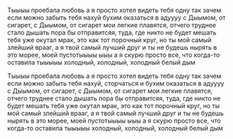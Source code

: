 Тыыыы
проебала любовь а я просто хотел видеть тебя одну
так зачем если можно забыть тебя нахуй бухим оказаться в адуууу
с Дыымом, от сигарет, с Дыымом, от сигарет
мои легкие плавятся, отчего труднее стало дышать
пора бы отправитсяя, туда, где никто не будет мешать
тебя уже окутал мрак, это как тот порочный круг, но ты мой самый злейший врааг, а я твой самый лучший друг
и ты не будешь нырять в это морее, моей пустотыыыы ыыы
а я скурю просто все, что когда-то оставила тыыыыы
холодный, холодный, холодный белый дым

Тыыыы
проебала любовь а я просто хотел видеть тебя одну
так зачем если можно забыть тебя нахуй, сторчаться и бухим оказаться в адуууу
с Дыымом, от сигарет, с Дыымом, от сигарет
мои легкие плавятся, отчего труднее стало дышать
пора бы отправитсяя, туда, где никто не будет мешать
тебя уже окутал мрак, это как тот порочный круг, но ты мой самый злейший врааг, а я твой самый лучший друг
и ты не будешь нырять в это морее, моей пустотыыыы ыыы
а я скурю просто все, что когда-то оставила тыыыыы
холодный, холодный, холодный белый дым